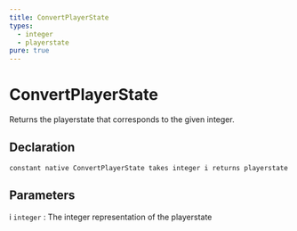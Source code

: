 ```yaml
---
title: ConvertPlayerState
types:
  - integer
  - playerstate
pure: true
---
```


# ConvertPlayerState
Returns the playerstate that corresponds to the given integer.

## Declaration

```jass
constant native ConvertPlayerState takes integer i returns playerstate
```

## Parameters
i `integer`
: The integer representation of the playerstate
